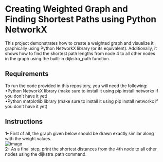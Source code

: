 # Creating Weighted Graph and Finding Shortest Paths using Python NetworkX
This project demonstrates how to create a weighted graph and visualize it graphically using Python NetworkX library (or its equivalent). Additionally, it shows how to find the shortest path lengths from node 4 to all other nodes in the graph using the built-in dijkstra_path function.
## Requirements
To run the code provided in this repository, you will need the following: <br>
•Python NetworkX library (make sure to install it using pip install networkx if you don't have it yet) <br>
•Python matplotlib library (make sure to install it using pip install networkx if you don't have it yet)
## Instructions
**1-** First of all, the graph given below should be drawn exactly similar along with the weight values. <br>
![image](https://github.com/mertalver/weighted-graph-with-NetworkX/assets/104023146/fc631482-e586-4e3a-bda2-250f09745b00) <br>
**2-** As a final step, print the shortest distances from the 4th node to all other nodes using the dijkstra_path command.
